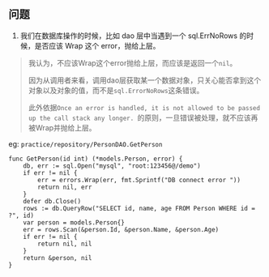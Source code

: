 ## 问题
1. 我们在数据库操作的时候，比如 dao 层中当遇到一个 sql.ErrNoRows 的时候，是否应该 Wrap 这个 error，抛给上层。

> 我认为，不应该Wrap这个error抛给上层，而应该是返回一个`nil`。
> 
>因为从调用者来看，调用dao层获取某一个数据对象，只关心能否拿到这个对象以及对象的值，而不是`sql.ErrorNoRows`这条错误。
>
>此外依据`Once an error is handled, it is not allowed to be passed up the call stack any longer.
`的原则，一旦错误被处理，就不应该再被Wrap并抛给上层。


eg: `practice/repository/PersonDAO.GetPerson`
```golang
func GetPerson(id int) (*models.Person, error) {
	db, err := sql.Open("mysql", "root:123456@/demo")
	if err != nil {
		err = errors.Wrap(err, fmt.Sprintf("DB connect error "))
		return nil, err
	}
	defer db.Close()
	rows := db.QueryRow("SELECT id, name, age FROM Person WHERE id = ?", id)
	var person = models.Person{}
	err = rows.Scan(&person.Id, &person.Name, &person.Age)
	if err != nil {
		return nil, nil
	}
	return &person, nil
}
```
